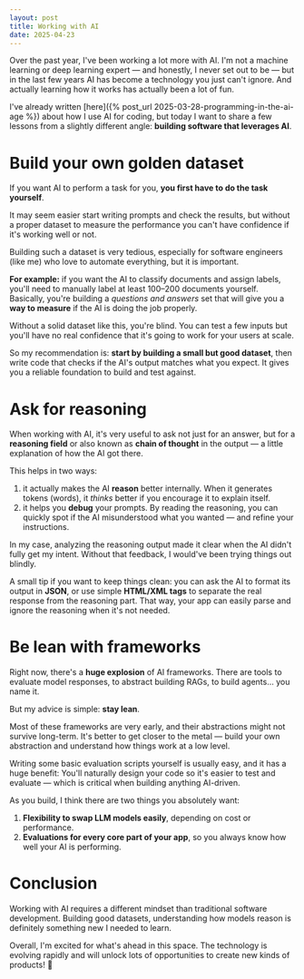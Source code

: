 ```yaml
---
layout: post
title: Working with AI
date: 2025-04-23
---
```


Over the past year, I've been working a lot more with AI. I'm not a machine learning or deep learning expert — and honestly, I never set out to be — but in the last few years AI has become a technology you just can't ignore. And actually learning how it works has actually been a lot of fun.

I've already written [here]({% post_url 2025-03-28-programming-in-the-ai-age %}) about how I use AI for coding, but today I want to share a few lessons from a slightly different angle: **building software that leverages AI**.

# Build your own golden dataset

If you want AI to perform a task for you, **you first have to do the task yourself**.

It may seem easier start writing prompts and check the results, but without a proper dataset to measure the performance you can't have confidence if it's working well or not.

Building such a dataset is very tedious, especially for software engineers (like me) who love to automate everything, but it is important.

**For example:** if you want the AI to classify documents and assign labels, you'll need to manually label at least 100–200 documents yourself. Basically, you're building a *questions and answers* set that will give you a **way to measure** if the AI is doing the job properly.

Without a solid dataset like this, you're blind. You can test a few inputs but you'll have no real confidence that it's going to work for your users at scale.

So my recommendation is: **start by building a small but good dataset**, then write code that checks if the AI's output matches what you expect. It gives you a reliable foundation to build and test against.

# Ask for reasoning

When working with AI, it's very useful to ask not just for an answer, but for a **reasoning field** or also known as **chain of thought** in the output — a little explanation of how the AI got there.

This helps in two ways:
1. it actually makes the AI **reason** better internally. When it generates tokens (words), it *thinks* better if you encourage it to explain itself.
2. it helps you **debug** your prompts. By reading the reasoning, you can quickly spot if the AI misunderstood what you wanted — and refine your instructions.

In my case, analyzing the reasoning output made it clear when the AI didn't fully get my intent. Without that feedback, I would've been trying things out blindly.

A small tip if you want to keep things clean: you can ask the AI to format its output in **JSON**, or use simple **HTML/XML tags** to separate the real response from the reasoning part. That way, your app can easily parse and ignore the reasoning when it's not needed.

# Be lean with frameworks

Right now, there's a **huge explosion** of AI frameworks. There are tools to evaluate model responses, to abstract building RAGs, to build agents... you name it.

But my advice is simple: **stay lean**.

Most of these frameworks are very early, and their abstractions might not survive long-term. It's better to get closer to the metal — build your own abstraction and understand how things work at a low level.

Writing some basic evaluation scripts yourself is usually easy, and it has a huge benefit:
You'll naturally design your code so it's easier to test and evaluate — which is critical when building anything AI-driven.

As you build, I think there are two things you absolutely want:
1. **Flexibility to swap LLM models easily**, depending on cost or performance.
2. **Evaluations for every core part of your app**, so you always know how well your AI is performing.

# Conclusion

Working with AI requires a different mindset than traditional software development. Building good datasets, understanding how models reason is definitely something new I needed to learn.

Overall, I'm excited for what's ahead in this space. The technology is evolving rapidly and will unlock lots of opportunities to create new kinds of products! 🚀
